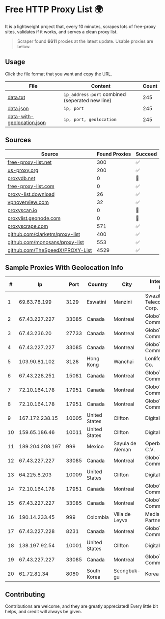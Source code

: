 
# Free HTTP Proxy List 🌍

It is a lightweight project that, every 10 minutes, scrapes lots of free-proxy sites, validates if it works, and serves a clean proxy list.


> Scraper found **6611** proxies at the latest update. Usable proxies are below.

## Usage

Click the file format that you want and copy the URL.


|File|Content|Count|
|----|-------|-----|
|[data.txt](https://raw.githubusercontent.com/themiralay/Proxy-List-World/master/data.txt)|`ip_address:port` combined (seperated new line)|245|
|[data.json](https://raw.githubusercontent.com/themiralay/Proxy-List-World/master/data.json)|`ip, port`|245|
|[data-with-geolocation.json](https://raw.githubusercontent.com/themiralay/Proxy-List-World/master/data-with-geolocation.json)|`ip, port, geolocation`|245|

## Sources

|Source|Found Proxies|Succeed|
|------|-------------|-------|
|[free-proxy-list.net](https://free-proxy-list.net)|300|✅|
|[us-proxy.org](https://www.us-proxy.org)|200|✅|
|[proxydb.net](http://proxydb.net)|0|🚫|
|[free-proxy-list.com](https://free-proxy-list.com/?page=&port=&type%5B%5D=http&type%5B%5D=https&up_time=0&search=Search)|0|✅|
|[proxy-list.download](https://www.proxy-list.download/HTTP)|26|✅|
|[vpnoverview.com](https://vpnoverview.com/privacy/anonymous-browsing/free-proxy-servers)|32|✅|
|[proxyscan.io](https://www.proxyscan.io)|0|🚫|
|[proxylist.geonode.com](https://proxylist.geonode.com/api/proxy-list?limit=300&page=1&sort_by=lastChecked&sort_type=desc&protocols=http,https)|0|🚫|
|[proxyscrape.com](https://api.proxyscrape.com/v2/?request=displayproxies&protocol=http&timeout=10000&country=all&ssl=all&anonymity=all)|571|✅|
|[github.com/clarketm/proxy-list](https://raw.githubusercontent.com/clarketm/proxy-list/master/proxy-list-raw.txt)|400|✅|
|[github.com/monosans/proxy-list](https://raw.githubusercontent.com/monosans/proxy-list/main/proxies/http.txt)|553|✅|
|[github.com/TheSpeedX/PROXY-List](https://raw.githubusercontent.com/TheSpeedX/PROXY-List/master/http.txt)|4529|✅|


## Sample Proxies With Geolocation Info

|#|Ip|Port|Country|City|Internet Service Provider|
|-|--|----|-------|----|-------------------------|
|1|69.63.78.199|3129|Eswatini|Manzini|Swaziland Posts & Telecommunications Corp.|
|2|67.43.227.227|33085|Canada|Montreal|GloboTech Communications|
|3|67.43.236.20|27733|Canada|Montreal|GloboTech Communications|
|4|67.43.227.227|33085|Canada|Montreal|GloboTech Communications|
|5|103.90.81.102|3128|Hong Kong|Wanchai|Lonlife Technology Co.|
|6|67.43.228.251|15081|Canada|Montreal|GloboTech Communications|
|7|72.10.164.178|17951|Canada|Montreal|GloboTech Communications|
|8|72.10.164.178|17951|Canada|Montreal|GloboTech Communications|
|9|167.172.238.15|10005|United States|Clifton|DigitalOcean, LLC|
|10|159.65.186.46|10011|United States|Clifton|DigitalOcean, LLC|
|11|189.204.208.197|999|Mexico|Sayula de Aleman|Operbes, S.A. de C.V.|
|12|67.43.227.227|33085|Canada|Montreal|GloboTech Communications|
|13|64.225.8.203|10009|United States|Clifton|DigitalOcean, LLC|
|14|72.10.164.178|17951|Canada|Montreal|GloboTech Communications|
|15|67.43.227.227|33085|Canada|Montreal|GloboTech Communications|
|16|190.14.233.45|999|Colombia|Villa de Leyva|Media Commerce Partners S.A|
|17|67.43.227.228|8231|Canada|Montreal|GloboTech Communications|
|18|138.197.92.54|10001|United States|Clifton|DigitalOcean, LLC|
|19|67.43.227.227|33085|Canada|Montreal|GloboTech Communications|
|20|61.72.81.34|8080|South Korea|Seongbuk-gu|Korea Telecom|



## Contributing

Contributions are welcome, and they are greatly appreciated! Every
little bit helps, and credit will always be given.

